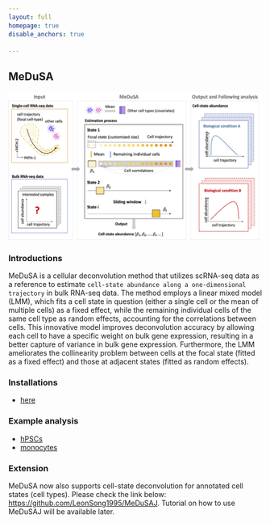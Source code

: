 ```yaml
---
layout: full
homepage: true
disable_anchors: true

---
```

## MeDuSA
![iDEA\_pipeline](Overview2.jpg)

### Introductions
MeDuSA is a cellular deconvolution method that utilizes scRNA-seq data as a reference to estimate `cell-state abundance along a one-dimensional trajectory` in bulk RNA-seq data. The method employs a linear mixed model (LMM), which fits a cell state in question (either a single cell or the mean of multiple cells) as a fixed effect, while the remaining individual cells of the same cell type as random effects, accounting for the correlations between cells. This innovative model improves deconvolution accuracy by allowing each cell to have a specific weight on bulk gene expression, resulting in a better capture of variance in bulk gene expression. Furthermore, the LMM ameliorates the collinearity problem between cells at the focal state (fitted as a fixed effect) and those at adjacent states (fitted as random effects). 


### Installations
* [here](https://leonsong1995.github.io/MeDuSA/documentation/02_installation.html)

### Example analysis
* [hPSCs](https://leonsong1995.github.io/MeDuSA/documentation/05_hPSC_Example.html)
* [monocytes](https://leonsong1995.github.io/MeDuSA/documentation/04_Mon_Example.html)

### Extension
MeDuSA now also supports cell-state deconvolution for annotated cell states (cell types). Please check the link below: 
https://github.com/LeonSong1995/MeDuSAJ. 
Tutorial on how to use MeDuSAJ will be available later.

